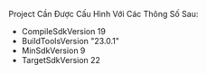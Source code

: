 Project Cần Được Cấu Hình Với Các Thông Số Sau:
+ CompileSdkVersion 19
+ BuildToolsVersion "23.0.1"
+ MinSdkVersion 9
+ TargetSdkVersion 22
